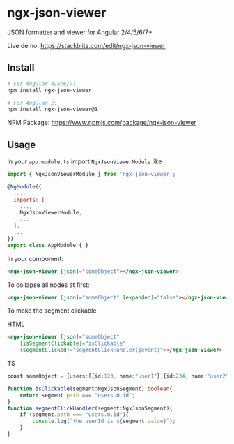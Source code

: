 # ngx-json-viewer

JSON formatter and viewer for Angular 2/4/5/6/7+

Live demo: https://stackblitz.com/edit/ngx-json-viewer

## Install
```bash
# For Angular 4/5/6/7:
npm install ngx-json-viewer

# For Angular 2:
npm install ngx-json-viewer@1
```
NPM Package: https://www.npmjs.com/package/ngx-json-viewer

## Usage

In your `app.module.ts` import `NgxJsonViewerModule` like
```js
import { NgxJsonViewerModule } from 'ngx-json-viewer';

@NgModule({
  ...,
  imports: [
    ...,
    NgxJsonViewerModule,
    ...
  ],
  ...
})
export class AppModule { }
```

In your component:
```html
<ngx-json-viewer [json]="someObject"></ngx-json-viewer>
```

To collapse all nodes at first:
```html
<ngx-json-viewer [json]="someObject" [expanded]="false"></ngx-json-viewer>
```

To make the segment clickable

HTML
```html
<ngx-json-viewer [json]="someObject" 
    [isSegmentClickable]="isClickable"
    (segmentClicked)="segmentClickHandler($event)"></ngx-json-viewer>
```
TS
```typescript
const someObject = {users:[{id:123, name:"user1"},{id:234, name:"user2"}]};

function isClickable(segment:NgxJsonSegment):boolean{
    return segment.path === "users.0.id";
}
function segmentClickHandler(segment:NgxJsonSegment){
    if (segment.path === "users.0.id"){
        console.log(`the userId is ${segment.value}`);
    }
}
```

